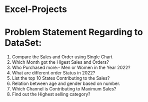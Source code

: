 # Excel-Projects

# Problem Statement Regarding to DataSet:
1) Compare the Sales and Order using Single Chart
2) Which Month got the Higest Sales and Orders?
3) Who Purchased more:- Men or Women in the Year 2022?
4) What are different order Status in 2022?
5) List the top 10 States Contributing to the Sales?
6) Relation between age and gender based on number.
7) Which Channel is Contributing to Maximum Sales?
8) Find out the Highest selling category?					
				
				
								
				
				
				
				
				
				
				
				
				
				
				
				
				
				


				
				
				
				
				
				
				
				
				
				
				
				

